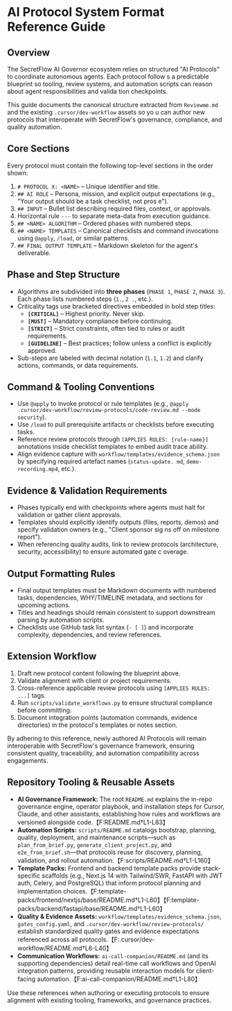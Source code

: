 # AI Protocol System Format Reference Guide

## Overview

The SecretFlow AI Governor ecosystem relies on structured "AI Protocols" to coordinate autonomous agents. Each protocol follow
s a predictable blueprint so tooling, review systems, and automation scripts can reason about agent responsibilities and valida
tion checkpoints.

This guide documents the canonical structure extracted from `Reviewme.md` and the existing `.cursor/dev-workflow` assets so yo
u can author new protocols that interoperate with SecretFlow's governance, compliance, and quality automation.

## Core Sections

Every protocol must contain the following top-level sections in the order shown:

1.  `# PROTOCOL X: <NAME>` – Unique identifier and title.
2.  `## AI ROLE` – Persona, mission, and explicit output expectations (e.g., "Your output should be a task checklist, not pros
e").
3.  `## INPUT` – Bullet list describing required files, context, or approvals.
4.  Horizontal rule `---` to separate meta-data from execution guidance.
5.  `## <NAME> ALGORITHM` – Ordered phases with numbered steps.
6.  `## <NAME> TEMPLATES` – Canonical checklists and command invocations using `@apply`, `/load`, or similar patterns.
7.  `## FINAL OUTPUT TEMPLATE` – Markdown skeleton for the agent's deliverable.

## Phase and Step Structure

- Algorithms are subdivided into **three phases** (`PHASE 1`, `PHASE 2`, `PHASE 3`). Each phase lists numbered steps (`1.`, `2
.`, etc.).
- Criticality tags use bracketed directives embedded in bold step titles:
  - **`[CRITICAL]`** – Highest priority. Never skip.
  - **`[MUST]`** – Mandatory compliance before continuing.
  - **`[STRICT]`** – Strict constraints, often tied to rules or audit requirements.
  - **`[GUIDELINE]`** – Best practices; follow unless a conflict is explicitly approved.
- Sub-steps are labeled with decimal notation (`1.1`, `1.2`) and clarify actions, commands, or data requirements.

## Command & Tooling Conventions

- Use `@apply` to invoke protocol or rule templates (e.g., `@apply .cursor/dev-workflow/review-protocols/code-review.md --mode
 security`).
- Use `/load` to pull prerequisite artifacts or checklists before executing tasks.
- Reference review protocols through `[APPLIES RULES: {rule-name}]` annotations inside checklist templates to embed audit trace
ability.
- Align evidence capture with `workflow/templates/evidence_schema.json` by specifying required artefact names (`status-update.
md`, `demo-recording.mp4`, etc.).

## Evidence & Validation Requirements

- Phases typically end with checkpoints where agents must halt for validation or gather client approvals.
- Templates should explicitly identify outputs (files, reports, demos) and specify validation owners (e.g., "Client sponsor sig
ns off on milestone report").
- When referencing quality audits, link to review protocols (architecture, security, accessibility) to ensure automated gate c
overage.

## Output Formatting Rules

- Final output templates must be Markdown documents with numbered tasks, dependencies, WHY/TIMELINE metadata, and sections for
 upcoming actions.
- Titles and headings should remain consistent to support downstream parsing by automation scripts.
- Checklists use GitHub task list syntax (`- [ ]`) and incorporate complexity, dependencies, and review references.

## Extension Workflow

1.  Draft new protocol content following the blueprint above.
2.  Validate alignment with client or project requirements.
3.  Cross-reference applicable review protocols using `[APPLIES RULES: ...]` tags.
4.  Run `scripts/validate_workflows.py` to ensure structural compliance before committing.
5.  Document integration points (automation commands, evidence directories) in the protocol's templates or notes section.

By adhering to this reference, newly authored AI Protocols will remain interoperable with SecretFlow's governance framework, ensuring consistent quality, traceability, and automation compatibility across engagements.

## Repository Tooling & Reusable Assets

- **AI Governance Framework:** The root `README.md` explains the in-repo governance engine, operator playbook, and installation steps for Cursor, Claude, and other assistants, establishing how rules and workflows are versioned alongside code.【F:README.md†L1-L83】
- **Automation Scripts:** `scripts/README.md` catalogs bootstrap, planning, quality, deployment, and maintenance scripts—such as `plan_from_brief.py`, `generate_client_project.py`, and `e2e_from_brief.sh`—that protocols reuse for discovery, planning, validation, and rollout automation.【F:scripts/README.md†L1-L160】
- **Template Packs:** Frontend and backend template packs provide stack-specific scaffolds (e.g., Next.js 14 with Tailwind/SWR, FastAPI with JWT auth, Celery, and PostgreSQL) that inform protocol planning and implementation choices.【F:template-packs/frontend/nextjs/base/README.md†L1-L60】【F:template-packs/backend/fastapi/base/README.md†L1-L60】
- **Quality & Evidence Assets:** `workflow/templates/evidence_schema.json`, `gates_config.yaml`, and `.cursor/dev-workflow/review-protocols/` establish standardized quality gates and evidence expectations referenced across all protocols.【F:.cursor/dev-workflow/README.md†L6-L40】
- **Communication Workflows:** `ai-call-companion/README.md` (and its supporting dependencies) detail real-time call workflows and OpenAI integration patterns, providing reusable interaction models for client-facing automation.【F:ai-call-companion/README.md†L1-L80】

Use these references when authoring or executing protocols to ensure alignment with existing tooling, frameworks, and governance practices.

